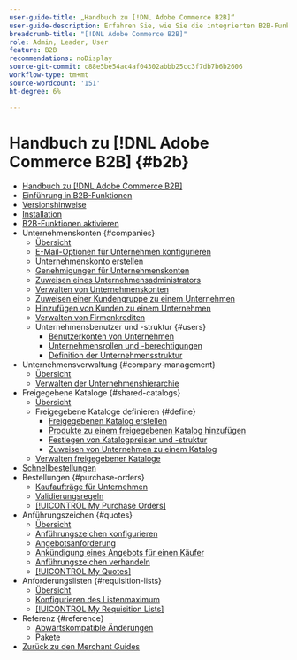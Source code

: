```yaml
---
user-guide-title: „Handbuch zu [!DNL Adobe Commerce B2B]“
user-guide-description: Erfahren Sie, wie Sie die integrierten B2B-Funktionen von Adobe Commerce verwenden können.
breadcrumb-title: "[!DNL Adobe Commerce B2B]"
role: Admin, Leader, User
feature: B2B
recommendations: noDisplay
source-git-commit: c88e5be54ac4af04302abbb25cc3f7db7b6b2606
workflow-type: tm+mt
source-wordcount: '151'
ht-degree: 6%

---
```



# Handbuch zu [!DNL Adobe Commerce B2B] {#b2b}

+ [Handbuch zu [!DNL Adobe Commerce B2B]](guide-overview.md)
+ [Einführung in B2B-Funktionen](introduction.md)
+ [Versionshinweise](release-notes.md)
+ [Installation](install.md)
+ [B2B-Funktionen aktivieren](enable-basic-features.md)
+ Unternehmenskonten {#companies}
   + [Übersicht](account-companies.md)
   + [E-Mail-Optionen für Unternehmen konfigurieren](email-company-configuration.md)
   + [Unternehmenskonto erstellen](account-company-create.md)
   + [Genehmigungen für Unternehmenskonten](account-company-approve.md)
   + [Zuweisen eines Unternehmensadministrators](account-company-admin.md)
   + [Verwalten von Unternehmenskonten](account-company-manage.md)
   + [Zuweisen einer Kundengruppe zu einem Unternehmen](account-company-customer-group.md)
   + [Hinzufügen von Kunden zu einem Unternehmen](customer-assign-company.md)
   + [Verwalten von Firmenkrediten](credit-company.md)
   + Unternehmensbenutzer und -struktur {#users}
      + [Benutzerkonten von Unternehmen](account-company-users.md)
      + [Unternehmensrollen und -berechtigungen](account-company-roles-permissions.md)
      + [Definition der Unternehmensstruktur](account-company-structure.md)
+ Unternehmensverwaltung {#company-management}
   + [Übersicht](manage-companies.md)
   + [Verwalten der Unternehmenshierarchie](assign-companies.md)
+ Freigegebene Kataloge {#shared-catalogs}
   + [Übersicht](catalog-shared.md)
   + Freigegebene Kataloge definieren {#define}
      + [Freigegebenen Katalog erstellen](catalog-shared-create.md)
      + [Produkte zu einem freigegebenen Katalog hinzufügen](catalog-shared-product-add.md)
      + [Festlegen von Katalogpreisen und -struktur](catalog-shared-pricing-structure.md)
      + [Zuweisen von Unternehmen zu einem Katalog](catalog-shared-assign-companies.md)
   + [Verwalten freigegebener Kataloge](catalog-shared-manage.md)
+ [Schnellbestellungen](quick-order.md)
+ Bestellungen {#purchase-orders}
   + [Kaufaufträge für Unternehmen](purchase-order-flow.md)
   + [Validierungsregeln](account-dashboard-approval-rules.md)
   + [[!UICONTROL My Purchase Orders]](account-dashboard-my-purchase-orders.md)
+ Anführungszeichen {#quotes}
   + [Übersicht](quotes.md)
   + [Anführungszeichen konfigurieren](configure-quotes.md)
   + [Angebotsanforderung](quote-request.md)
   + [Ankündigung eines Angebots für einen Käufer](sales-rep-initiates-quote.md)
   + [Anführungszeichen verhandeln](quote-price-negotiation.md)
   + [[!UICONTROL My Quotes]](account-dashboard-my-quotes.md)
+ Anforderungslisten {#requisition-lists}
   + [Übersicht](requisition-lists.md)
   + [Konfigurieren des Listenmaximum](configure-requisition-lists.md)
   + [[!UICONTROL My Requisition Lists]](account-dashboard-requisition-lists-manage.md)
+ Referenz {#reference}
   + [Abwärtskompatible Änderungen](backward-incompatible-changes.md)
   + [Pakete](packages.md)
+ [Zurück zu den Merchant Guides](https://experienceleague.adobe.com/en/docs/commerce-admin/user-guides/home)

